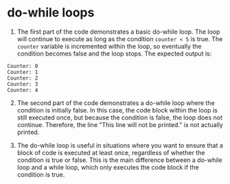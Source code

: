 # do-while loops
1. The first part of the code demonstrates a basic do-while loop. The loop will continue to execute as long as the condition `counter < 5` is true. The `counter` variable is incremented within the loop, so eventually the condition becomes false and the loop stops. The expected output is:

```
Counter: 0
Counter: 1
Counter: 2
Counter: 3
Counter: 4
```

2. The second part of the code demonstrates a do-while loop where the condition is initially false. In this case, the code block within the loop is still executed once, but because the condition is false, the loop does not continue. Therefore, the line "This line will not be printed." is not actually printed.

3. The do-while loop is useful in situations where you want to ensure that a block of code is executed at least once, regardless of whether the condition is true or false. This is the main difference between a do-while loop and a while loop, which only executes the code block if the condition is true.